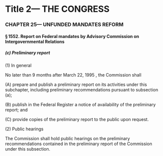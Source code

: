 
# Title 2— THE CONGRESS
### CHAPTER 25— UNFUNDED MANDATES REFORM
#### § 1552. Report on Federal mandates by Advisory Commission on Intergovernmental Relations
##### (c) Preliminary report

(1) In general

No later than 9 months after March 22, 1995 , the Commission shall

(A) prepare and publish a preliminary report on its activities under this subchapter, including preliminary recommendations pursuant to subsection (a);

(B) publish in the Federal Register a notice of availability of the preliminary report; and

(C) provide copies of the preliminary report to the public upon request.

(2) Public hearings

The Commission shall hold public hearings on the preliminary recommendations contained in the preliminary report of the Commission under this subsection.
